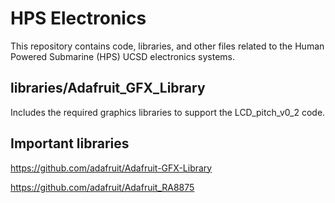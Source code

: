 # HPS Electronics

This repository contains code, libraries, and other files related to the Human Powered Submarine (HPS) UCSD electronics systems.

## libraries/Adafruit_GFX_Library
Includes the required graphics libraries to support the LCD_pitch_v0_2 code.

## Important libraries
https://github.com/adafruit/Adafruit-GFX-Library

https://github.com/adafruit/Adafruit_RA8875
